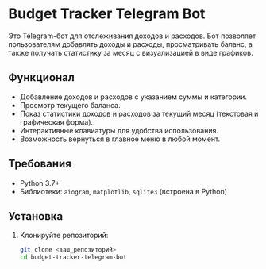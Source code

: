 # Budget Tracker Telegram Bot

Это Telegram-бот для отслеживания доходов и расходов. Бот позволяет пользователям добавлять доходы и расходы, просматривать баланс, а также получать статистику за месяц с визуализацией в виде графиков.

## Функционал
- Добавление доходов и расходов с указанием суммы и категории.
- Просмотр текущего баланса.
- Показ статистики доходов и расходов за текущий месяц (текстовая и графическая форма).
- Интерактивные клавиатуры для удобства использования.
- Возможность вернуться в главное меню в любой момент.

## Требования
- Python 3.7+
- Библиотеки: `aiogram`, `matplotlib`, `sqlite3` (встроена в Python)

## Установка
1. Клонируйте репозиторий:
   ```bash
   git clone <ваш_репозиторий>
   cd budget-tracker-telegram-bot